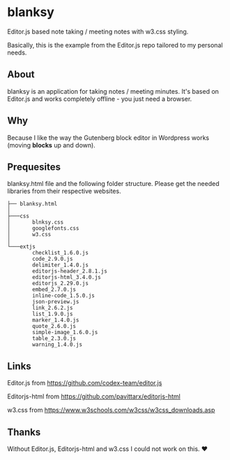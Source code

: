 # blanksy
Editor.js based note taking / meeting notes with w3.css styling.

Basically, this is the example from the Editor.js repo tailored to my personal needs. 

## About

blanksy is an application for taking notes / meeting minutes. It's based on Editor.js and works completely offline - you just need a browser. 

## Why

Because I like the way the Gutenberg block editor in Wordpress works (moving **blocks** up and down).

## Prequesites

blanksy.html file and the following folder structure. Please get the needed libraries from their respective websites.
```
├── blanksy.html
│
├───css
│       blnksy.css
│       googlefonts.css
│       w3.css
│
└───extjs
        checklist_1.6.0.js
        code_2.9.0.js
        delimiter_1.4.0.js
        editorjs-header_2.8.1.js
        editorjs-html_3.4.0.js
        editorjs_2.29.0.js
        embed_2.7.0.js
        inline-code_1.5.0.js
        json-preview.js
        link_2.6.2.js
        list_1.9.0.js
        marker_1.4.0.js
        quote_2.6.0.js
        simple-image_1.6.0.js
        table_2.3.0.js
        warning_1.4.0.js

```

## Links

Editor.js from https://github.com/codex-team/editor.js

Editorjs-html from https://github.com/pavittarx/editorjs-html

w3.css from https://www.w3schools.com/w3css/w3css_downloads.asp



## Thanks

Without Editor.js, Editorjs-html and w3.css I could not work on this. ❤️
